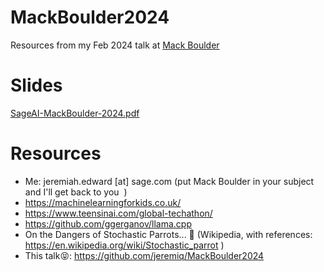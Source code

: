 # MackBoulder2024
Resources from my Feb 2024 talk at [Mack Boulder](https://mackboulder.com/)

# Slides
[SageAI-MackBoulder-2024.pdf](./SageAI-MackBoulder-2024.pdf)

# Resources
- Me: jeremiah.edward [at] sage.com (put Mack Boulder in your subject and I'll get back to you  )
- https://machinelearningforkids.co.uk/
- https://www.teensinai.com/global-techathon/
- https://github.com/ggerganov/llama.cpp
- On the Dangers of Stochastic Parrots... 🦜 (Wikipedia, with references: https://en.wikipedia.org/wiki/Stochastic_parrot )
- This talk😝: https://github.com/jeremiq/MackBoulder2024
